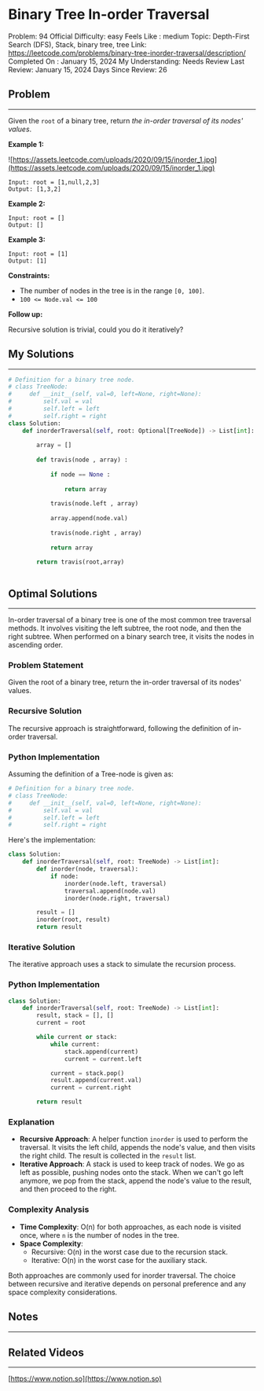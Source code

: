 # Binary Tree In-order Traversal

Problem: 94
Official Difficulty: easy
Feels Like : medium
Topic: Depth-First Search (DFS), Stack, binary tree, tree
Link: https://leetcode.com/problems/binary-tree-inorder-traversal/description/
Completed On : January 15, 2024
My Understanding: Needs Review
Last Review: January 15, 2024
Days Since Review: 26

## Problem

---

Given the `root` of a binary tree, return *the in-order traversal of its nodes' values*.

**Example 1:**

![https://assets.leetcode.com/uploads/2020/09/15/inorder_1.jpg](https://assets.leetcode.com/uploads/2020/09/15/inorder_1.jpg)

```
Input: root = [1,null,2,3]
Output: [1,3,2]

```

**Example 2:**

```
Input: root = []
Output: []

```

**Example 3:**

```
Input: root = [1]
Output: [1]

```

**Constraints:**

- The number of nodes in the tree is in the range `[0, 100]`.
- `100 <= Node.val <= 100`

**Follow up:**

Recursive solution is trivial, could you do it iteratively?

## My Solutions

---

```python
# Definition for a binary tree node.
# class TreeNode:
#     def __init__(self, val=0, left=None, right=None):
#         self.val = val
#         self.left = left
#         self.right = right
class Solution:
    def inorderTraversal(self, root: Optional[TreeNode]) -> List[int]:
        
        array = []
        
        def travis(node , array) :
            
            if node == None :
                
                return array
        
            travis(node.left , array)
            
            array.append(node.val)
            
            travis(node.right , array)
        
            return array
        
        return travis(root,array)
```

```python

```

## Optimal Solutions

---

In-order traversal of a binary tree is one of the most common tree traversal methods. It involves visiting the left subtree, the root node, and then the right subtree. When performed on a binary search tree, it visits the nodes in ascending order.

### Problem Statement

Given the root of a binary tree, return the in-order traversal of its nodes' values.

### Recursive Solution

The recursive approach is straightforward, following the definition of in-order traversal.

### Python Implementation

Assuming the definition of a Tree-node is given as:

```python
# Definition for a binary tree node.
# class TreeNode:
#     def __init__(self, val=0, left=None, right=None):
#         self.val = val
#         self.left = left
#         self.right = right

```

Here's the implementation:

```python
class Solution:
    def inorderTraversal(self, root: TreeNode) -> List[int]:
        def inorder(node, traversal):
            if node:
                inorder(node.left, traversal)
                traversal.append(node.val)
                inorder(node.right, traversal)

        result = []
        inorder(root, result)
        return result

```

### Iterative Solution

The iterative approach uses a stack to simulate the recursion process.

### Python Implementation

```python
class Solution:
    def inorderTraversal(self, root: TreeNode) -> List[int]:
        result, stack = [], []
        current = root

        while current or stack:
            while current:
                stack.append(current)
                current = current.left

            current = stack.pop()
            result.append(current.val)
            current = current.right

        return result

```

### Explanation

- **Recursive Approach**: A helper function `inorder` is used to perform the traversal. It visits the left child, appends the node's value, and then visits the right child. The result is collected in the `result` list.
- **Iterative Approach**: A stack is used to keep track of nodes. We go as left as possible, pushing nodes onto the stack. When we can't go left anymore, we pop from the stack, append the node's value to the result, and then proceed to the right.

### Complexity Analysis

- **Time Complexity**: O(n) for both approaches, as each node is visited once, where `n` is the number of nodes in the tree.
- **Space Complexity**:
    - Recursive: O(n) in the worst case due to the recursion stack.
    - Iterative: O(n) in the worst case for the auxiliary stack.

Both approaches are commonly used for inorder traversal. The choice between recursive and iterative depends on personal preference and any space complexity considerations.

## Notes

---

 

## Related Videos

---

[https://www.notion.so](https://www.notion.so)